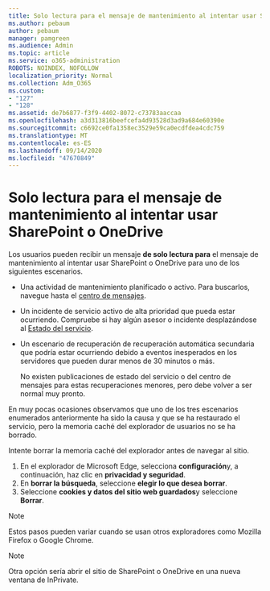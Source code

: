 ```yaml
---
title: Solo lectura para el mensaje de mantenimiento al intentar usar SharePoint o OneDrive
ms.author: pebaum
author: pebaum
manager: pamgreen
ms.audience: Admin
ms.topic: article
ms.service: o365-administration
ROBOTS: NOINDEX, NOFOLLOW
localization_priority: Normal
ms.collection: Adm_O365
ms.custom:
- "127"
- "128"
ms.assetid: de7b6877-f3f9-4402-8072-c73783aaccaa
ms.openlocfilehash: a3d313816beefcefa4d93528d3ad9a684e60390e
ms.sourcegitcommit: c6692ce0fa1358ec3529e59ca0ecdfdea4cdc759
ms.translationtype: MT
ms.contentlocale: es-ES
ms.lasthandoff: 09/14/2020
ms.locfileid: "47670849"
---
```

# <a name="read-only-for-maintenance-message-when-attempting-to-use-sharepoint-or-onedrive"></a>Solo lectura para el mensaje de mantenimiento al intentar usar SharePoint o OneDrive

Los usuarios pueden recibir un mensaje **de solo lectura para** el mensaje de mantenimiento al intentar usar SharePoint o OneDrive para uno de los siguientes escenarios. 

-   Una actividad de mantenimiento planificado o activo.  Para buscarlos, navegue hasta el [centro de mensajes](https://portal.office.com/adminportal/home#/messagecenter).
-   Un incidente de servicio activo de alta prioridad que pueda estar ocurriendo. Compruebe si hay algún asesor o incidente desplazándose al [Estado del servicio](https://portal.office.com/adminportal/home#/servicehealth).
-   Un escenario de recuperación de recuperación automática secundaria que podría estar ocurriendo debido a eventos inesperados en los servidores que pueden durar menos de 30 minutos o más. 
    
    No existen publicaciones de estado del servicio o del centro de mensajes para estas recuperaciones menores, pero debe volver a ser normal muy pronto.

En muy pocas ocasiones observamos que uno de los tres escenarios enumerados anteriormente ha sido la causa y que se ha restaurado el servicio, pero la memoria caché del explorador de usuarios no se ha borrado.

Intente borrar la memoria caché del explorador antes de navegar al sitio.

1. En el explorador de Microsoft Edge, selecciona **configuración**y, a continuación, haz clic en **privacidad y seguridad**.
2. En **borrar la búsqueda**, seleccione **elegir lo que desea borrar**.
3. Seleccione **cookies y datos del sitio web guardados**y seleccione **Borrar**.

>[!Note] 
> Estos pasos pueden variar cuando se usan otros exploradores como Mozilla Firefox o Google Chrome.

>[!Note] 
> Otra opción sería abrir el sitio de SharePoint o OneDrive en una nueva ventana de InPrivate.